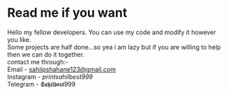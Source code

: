 # Read me if you want
Hello my fellow developers. You can use my code and modify it however you like.\
Some projects are half done...so yea i am lazy but if you are willing to help then we can do it together.\
contact me through:- \
Email - sahilpshahane123@gmail.com \
Instagram - _printsahilbest999_ \
Telegram - 𝕾𝖆𝖍𝖎𝖑𝖇𝖊𝖘𝖙999
